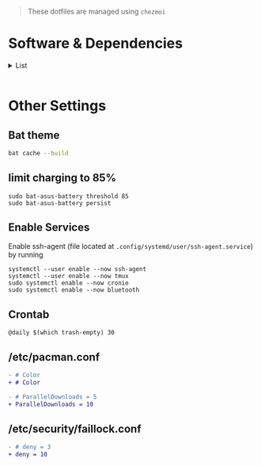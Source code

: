 > These dotfiles are managed using `chezmoi`

# Software & Dependencies

<details>
  <summary>List</summary>
  
  - paru (AUR)
  - chezmoi
  - google-chrome
  - alacritty
  - fish
  - pfetch (AUR)
  - exa
  - bat
  - neovim
  - neovide
  - cronie
  - trash-cli
  - docker & docker-compose
  - rate-mirrors (AUR)
  - pacman-contrib
  - tldr
  - xdg-user-dirs
  - bat-asus-battery-bin (AUR)
  - ttf-firacode-nerd
  - noto-fonts
  - noto-fonts-emoji
  - unzip
  - fd
  - fzf
  - tmux 
  - rate-mirrors
  - wl-clipboad
  - dunst
  - pipewire
  - wireplumber
  - pipewire-pulse
  - pipewire-jack
  - xdg-desktop-portal-hyprland
  - polkit-kde-agent
  - qt5-wayland
  - qt6-wayland
  - waybar-hyprland-git
  - ripgrep
  - rofi-lbonn-wayland-git
  - discord
  - thunar
  - gvfs
  - hyprpaper
  - jq
  - telegram-desktop
  - bluez
  - bluez-utils
  - brightnessctl
  - grimblast-git
  - wlogout
  - gparted
  - xhost
  - ntfs-3g
  - htop
  - swaylock-effects
  - sddm
  - zip
  - xwaylandvideobridge-cursor-mode-2-git
  - meson
  - gjs
  - typescript
  - socat
  - gnome-bluetooth-3.0
  - upower
  - networkmanager
  - gobject-introspection
  - [ags](https://github.com/Aylur/ags/wiki/installation)
  - catppuccin-gtk-theme-mocha
  - nwg-look
</details>

<br>

# Other Settings

## Bat theme
```sh
bat cache --build
```

## limit charging to 85%

```shell
sudo bat-asus-battery threshold 85
sudo bat-asus-battery persist
```

## Enable Services

Enable ssh-agent (file located at `.config/systemd/user/ssh-agent.service`) by running

```
systemctl --user enable --now ssh-agent
systemctl --user enable --now tmux
sudo systemctl enable --now cronie
sudo systemctl enable --now bluetooth
```

## Crontab

```
@daily $(which trash-empty) 30
```

## /etc/pacman.conf

```diff
- # Color
+ # Color

- # ParallelDownloads = 5
+ ParallelDownloads = 10
```

## /etc/security/faillock.conf
```diff
- # deny = 3
+ deny = 10
```

